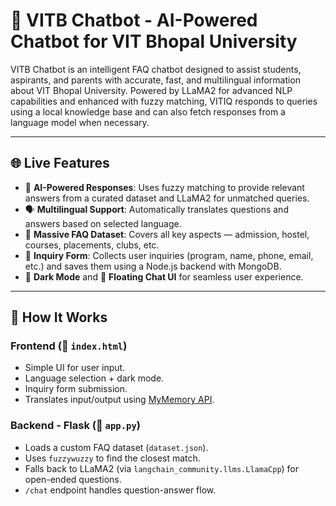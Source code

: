 # 🤖 VITB Chatbot - AI-Powered Chatbot for VIT Bhopal University

VITB Chatbot is an intelligent FAQ chatbot designed to assist students, aspirants, and parents with accurate, fast, and multilingual information about VIT Bhopal University. Powered by LLaMA2 for advanced NLP capabilities and enhanced with fuzzy matching, VITIQ responds to queries using a local knowledge base and can also fetch responses from a language model when necessary.

---

## 🌐 Live Features

- 🧠 **AI-Powered Responses**: Uses fuzzy matching to provide relevant answers from a curated dataset and LLaMA2 for unmatched queries.
- 🗣 **Multilingual Support**: Automatically translates questions and answers based on selected language.
- 📄 **Massive FAQ Dataset**: Covers all key aspects — admission, hostel, courses, placements, clubs, etc.
- 📝 **Inquiry Form**: Collects user inquiries (program, name, phone, email, etc.) and saves them using a Node.js backend with MongoDB.
- 🌙 **Dark Mode** and 💬 **Floating Chat UI** for seamless user experience.

---

## 🚀 How It Works

### Frontend (📁 `index.html`)

- Simple UI for user input.
- Language selection + dark mode.
- Inquiry form submission.
- Translates input/output using [MyMemory API](https://mymemory.translated.net/).

### Backend - Flask (📁 `app.py`)

- Loads a custom FAQ dataset (`dataset.json`).
- Uses `fuzzywuzzy` to find the closest match.
- Falls back to LLaMA2 (via `langchain_community.llms.LlamaCpp`) for open-ended questions.
- `/chat` endpoint handles question-answer flow.


